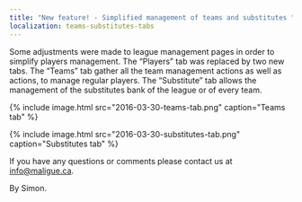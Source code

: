 ```yaml
---
title: "New feature! - Simplified management of teams and substitutes "
localization: teams-substitutes-tabs
---
```

Some adjustments were made to league management pages in order to simplify players management. The “Players” tab was replaced by two new tabs. The “Teams” tab gather all the team management actions as well as actions, to manage regular players. The “Substitute” tab allows the management of the substitutes bank of the league or of every team.

{% include image.html src="2016-03-30-teams-tab.png" caption="Teams tab" %}

{% include image.html src="2016-03-30-substitutes-tab.png" caption="Substitutes tab" %}

If you have any questions or comments please contact us at [info@maligue.ca](mailto:info@maligue.ca).

By Simon.